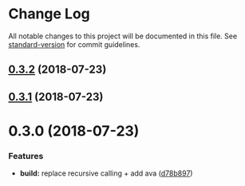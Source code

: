 # Change Log

All notable changes to this project will be documented in this file. See [standard-version](https://github.com/conventional-changelog/standard-version) for commit guidelines.

<a name="0.3.2"></a>
## [0.3.2](https://github.com/jimzhan/sys-env/compare/v0.3.1...v0.3.2) (2018-07-23)



<a name="0.3.1"></a>
## [0.3.1](https://github.com/jimzhan/sys-env/compare/v0.3.0...v0.3.1) (2018-07-23)



<a name="0.3.0"></a>
# 0.3.0 (2018-07-23)


### Features

* **build:** replace recursive calling + add ava ([d78b897](https://github.com/jimzhan/sys-env/commit/d78b897))
